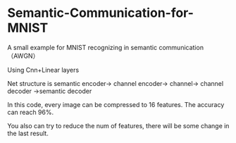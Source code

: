 # Semantic-Communication-for-MNIST

A small example for MNIST recognizing in semantic communication（AWGN）

Using Cnn+Linear layers

Net structure is semantic encoder-> channel encoder-> channel-> channel decoder ->semantic decoder

In this code, every image can be compressed to 16 features. The accuracy can reach 96%.

You also can try to reduce the num of features, there will be some change in the last result.
